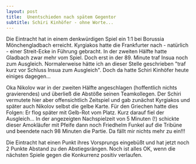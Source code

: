 ```yaml
---
layout: post
title:  Unentschieden nach spätem Gegentor
subtitle: Schiri Kinhöfer - ohne Worte...
---
```


Die Eintracht hat in einem denkwürdigen Spiel ein 1:1 bei Borussia Mönchengladbach erreicht. Kyrgiakos hatte die Frankfurter nach - natürlich - einer Streit-Ecke in Führung gebracht. In der zweiten Hälfte hatte Gladbach zwar mehr vom Spiel. Doch erst in der 89. Minute traf Insua noch zum Ausgleich. Normalerweise hätte ich an dieser Stelle geschrieben "traf kurz vor Schluss Insua zum Ausgleich". Doch da hatte Schiri Kinhöfer heute einiges dagegen...

Oka Nikolov war in der zweiten Hälfte angeschlagen (hoffentlich nichts gravierendes) und überließ die Abstöße seinen Teamkollegen. Der Schiri vermutete hier aber offensichtlich Zeitspiel und gab zunächst Kyrgiakos und später auch Nikolov selbst die gelbe Karte. Für den Griechen hatte dies Folgen: Er flog später mit Gelb-Rot vom Platz. Kurz darauf fiel der Ausgleich... In der angezeigten Nachspielzeit von 5 Minuten (!) schickte dieser Amokläufer mit Pfeife dann noch Friedhelm Funkel auf die Tribüne und beendete nach 98 Minuten die Partie. Da fällt mir nichts mehr zu ein!!!

Die Eintracht hat einen Punkt ihres Vorsprungs eingebüßt und hat jetzt noch 2 Punkte Abstand zu den Abstiegsrängen. Noch ist alles OK, wenn die nächsten Spiele gegen die Konkurrenz positiv verlaufen.
